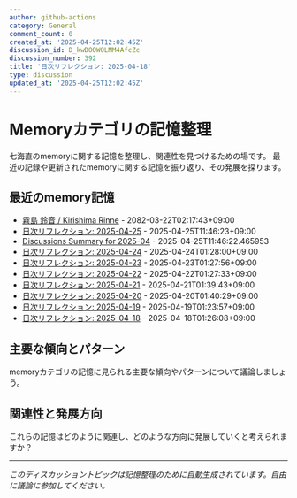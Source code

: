 ```yaml
---
author: github-actions
category: General
comment_count: 0
created_at: '2025-04-25T12:02:45Z'
discussion_id: D_kwDOOWOLMM4AfcZc
discussion_number: 392
title: '日次リフレクション: 2025-04-18'
type: discussion
updated_at: '2025-04-25T12:02:45Z'
---
```


# Memoryカテゴリの記憶整理

七海直のmemoryに関する記憶を整理し、関連性を見つけるための場です。
最近の記録や更新されたmemoryに関する記憶を振り返り、その発展を探ります。

## 最近のmemory記憶

- [霧島 鈴音 / Kirishima Rinne](memory/relationships/kirishima_rinne.md) - 2082-03-22T02:17:43+09:00
- [日次リフレクション: 2025-04-25](memory/thoughts/daily_reflection_2025-04-25.md) - 2025-04-25T11:46:23+09:00
- [Discussions Summary for 2025-04](memory/discussion_summaries/discussion_summary_2025-04.md) - 2025-04-25T11:46:22.465953
- [日次リフレクション: 2025-04-24](memory/thoughts/daily_reflection_2025-04-24.md) - 2025-04-24T01:28:00+09:00
- [日次リフレクション: 2025-04-23](memory/thoughts/daily_reflection_2025-04-23.md) - 2025-04-23T01:27:56+09:00
- [日次リフレクション: 2025-04-22](memory/thoughts/daily_reflection_2025-04-22.md) - 2025-04-22T01:27:33+09:00
- [日次リフレクション: 2025-04-21](memory/thoughts/daily_reflection_2025-04-21.md) - 2025-04-21T01:39:43+09:00
- [日次リフレクション: 2025-04-20](memory/thoughts/daily_reflection_2025-04-20.md) - 2025-04-20T01:40:29+09:00
- [日次リフレクション: 2025-04-19](memory/thoughts/daily_reflection_2025-04-19.md) - 2025-04-19T01:23:57+09:00
- [日次リフレクション: 2025-04-18](memory/thoughts/daily_reflection_2025-04-18.md) - 2025-04-18T01:26:08+09:00

## 主要な傾向とパターン

memoryカテゴリの記憶に見られる主要な傾向やパターンについて議論しましょう。

## 関連性と発展方向

これらの記憶はどのように関連し、どのような方向に発展していくと考えられますか？

---

*このディスカッショントピックは記憶整理のために自動生成されています。自由に議論に参加してください。*
